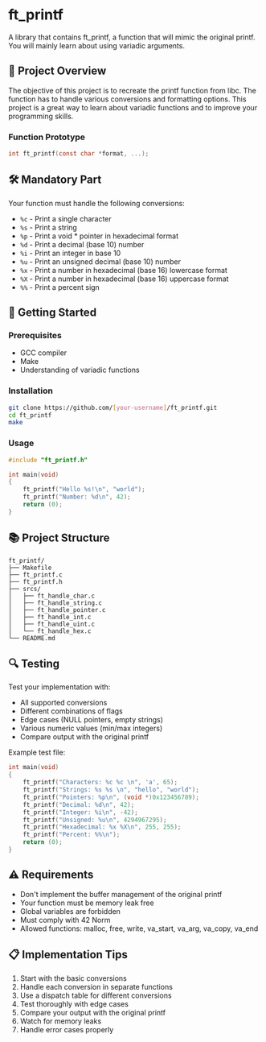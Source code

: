 # ft_printf

A library that contains ft_printf, a function that will mimic the original printf. You will mainly learn about using variadic arguments.

## 📝 Project Overview

The objective of this project is to recreate the printf function from libc. The function has to handle various conversions and formatting options. This project is a great way to learn about variadic functions and to improve your programming skills.

### Function Prototype
```c
int ft_printf(const char *format, ...);
```

## 🛠️ Mandatory Part

Your function must handle the following conversions:
- `%c` - Print a single character
- `%s` - Print a string
- `%p` - Print a void * pointer in hexadecimal format
- `%d` - Print a decimal (base 10) number
- `%i` - Print an integer in base 10
- `%u` - Print an unsigned decimal (base 10) number
- `%x` - Print a number in hexadecimal (base 16) lowercase format
- `%X` - Print a number in hexadecimal (base 16) uppercase format
- `%%` - Print a percent sign

## 🚀 Getting Started

### Prerequisites
- GCC compiler
- Make
- Understanding of variadic functions

### Installation
```bash
git clone https://github.com/[your-username]/ft_printf.git
cd ft_printf
make
```

### Usage
```c
#include "ft_printf.h"

int main(void)
{
    ft_printf("Hello %s!\n", "world");
    ft_printf("Number: %d\n", 42);
    return (0);
}
```

## 📚 Project Structure

```
ft_printf/
├── Makefile
├── ft_printf.c
├── ft_printf.h
├── srcs/
│   ├── ft_handle_char.c
│   ├── ft_handle_string.c
│   ├── ft_handle_pointer.c
│   ├── ft_handle_int.c
│   ├── ft_handle_uint.c
│   └── ft_handle_hex.c
└── README.md
```

## 🔍 Testing

Test your implementation with:
- All supported conversions
- Different combinations of flags
- Edge cases (NULL pointers, empty strings)
- Various numeric values (min/max integers)
- Compare output with the original printf

Example test file:
```c
int main(void)
{
    ft_printf("Characters: %c %c \n", 'a', 65);
    ft_printf("Strings: %s %s \n", "hello", "world");
    ft_printf("Pointers: %p\n", (void *)0x123456789);
    ft_printf("Decimal: %d\n", 42);
    ft_printf("Integer: %i\n", -42);
    ft_printf("Unsigned: %u\n", 4294967295);
    ft_printf("Hexadecimal: %x %X\n", 255, 255);
    ft_printf("Percent: %%\n");
    return (0);
}
```

## ⚠️ Requirements

- Don't implement the buffer management of the original printf
- Your function must be memory leak free
- Global variables are forbidden
- Must comply with 42 Norm
- Allowed functions: malloc, free, write, va_start, va_arg, va_copy, va_end

## 📋 Implementation Tips

1. Start with the basic conversions
2. Handle each conversion in separate functions
3. Use a dispatch table for different conversions
4. Test thoroughly with edge cases
5. Compare your output with the original printf
6. Watch for memory leaks
7. Handle error cases properly

